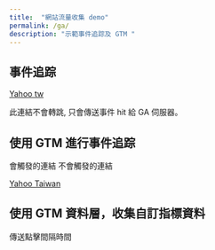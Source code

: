 ```yaml
---
title:  "網站流量收集 demo"
permalink: /ga/
description: "示範事件追踪及 GTM "
---
```


<script>
<!-- Google Analytics -->
(function(i,s,o,g,r,a,m){i['GoogleAnalyticsObject']=r;i[r]=i[r]||function(){
(i[r].q=i[r].q||[]).push(arguments)},i[r].l=1*new Date();a=s.createElement(o),
m=s.getElementsByTagName(o)[0];a.async=1;a.src=g;m.parentNode.insertBefore(a,m)
})(window,document,'script','https://www.google-analytics.com/analytics.js','ga');

ga('create', 'UA-126699959-1', 'auto');
<!-- Send an event -->
ga('send', {
    hitType: 'event',
    eventCategory: 'Event Tracking',
    eventAction: 'Page View',
    eventLabel: 'Analytics.js'
});

<!-- User defined function -->

function sendOutboundEvent(event) {
  ga('send', 'event', {
    eventCategory: 'Outbound Link',
    eventAction: 'click',
    eventLabel: event.target.href
  });
}
</script>

<!-- Google Tag Manager (noscript) -->
<noscript>
<iframe src="https://www.googletagmanager.com/ns.html?id=GTM-MF6M9VZ" height="0" width="0" style="display:none;visibility:hidden">
</iframe>
</noscript>
<!-- End Google Tag Manager (noscript) -->

## 事件追踪


<a href='https://tw.yahoo.com/' onclick='(function(event){sendOutboundEvent(event); console.log(event); event.preventDefault(); alert("Event is sent.") } )(event)'> Yahoo tw  </a> 

此連結不會轉跳, 只會傳送事件 hit 給 GA 伺服器。

## 使用 GTM 進行事件追踪


<a class="btn-click-event">會觸發的連結</a>
<a class="btn">不會觸發的連結</a>

<a class="outbound_link" href="https://yahoo.com.tw/"> Yahoo Taiwan </a>

## 使用 GTM 資料層，收集自訂指標資料

<script>
    var entryTime = Date.now();
   
    function clickTimeInterval(){
        let clickTime = Date.now();
        let intervalSeconds = (clickTime - entryTime)/1000
        entryTime = clickTime;
        console.log(intervalSeconds)
        //將資料送入 dataLayer 
        //使用的 key 值需和先前新增GTM變數時使手的「資料層變數名稱」一致
        dataLayer.push({'clickTimeInterval': intervalSeconds});
        document.getElementById("clickTimeInterval").innerText = intervalSeconds;
        return true;
    }
</script>

<a class="btn btn-dataLayer"  
    onClick = "clickTimeInterval()" > 傳送點擊間隔時間 </a> <br />

<div id="clickTimeInterval"></div>